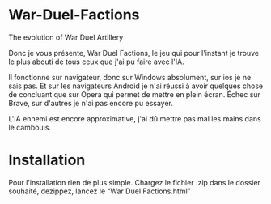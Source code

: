 # War-Duel-Factions
The evolution of War Duel Artillery

Donc je vous présente, War Duel Factions, le jeu qui pour l'instant je trouve le plus abouti de tous ceux que j'ai pu faire avec l'IA.

Il fonctionne sur navigateur, donc sur Windows absolument, sur ios je ne sais pas. Et sur les navigateurs Android je n'ai réussi à avoir quelques chose de concluant que sur Opera qui permet de mettre en plein écran. Échec sur Brave, sur d'autres je n'ai pas encore pu essayer.

L'IA ennemi est encore approximative, j'ai dû mettre pas mal les mains dans le cambouis.

# Installation
Pour l'installation rien de plus simple. Chargez le fichier .zip dans le dossier souhaité, dezippez, lancez le “War Duel Factions.html”
